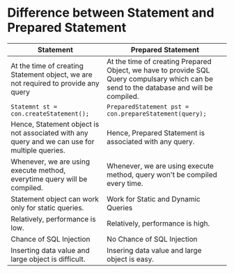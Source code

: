 # Difference between Statement and Prepared Statement

| Statement | Prepared Statement |
|-----------|--------------------|
| At the time of creating Statement object, we are not required to provide any query | At the time of creating Prepared Object, we have to provide SQL Query compulsary which can be send to the database and will be compiled. |
| ```Statemnt st = con.createStatement();``` | ```PreparedStatement pst = con.prepareStatement(query);``` |
| Hence, Statement object is not associated with any query and we can use for multiple queries. | Hence, Prepared Statement is associated with any query. |
| Whenever, we are using execute method, everytime query will be compiled. | Whenever, we are using execute method, query won't be compiled every time. |
| Statement object can work only for static queries. | Work for Static and Dynamic Queries |
| Relatively, performance is low. | Relatively, performance is high. |
| Chance of SQL Injection | No Chance of SQL Injection |
| Inserting data value and large object is difficult. | Insering data value and large object is easy. |